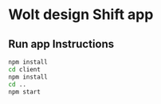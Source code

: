 # Wolt design Shift app


## Run app Instructions
```bash
npm install
cd client
npm install
cd ..
npm start
```

